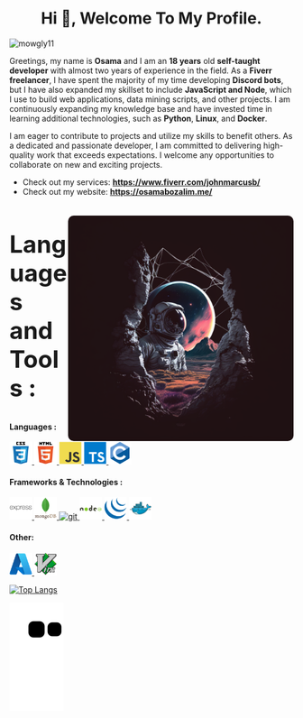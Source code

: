 <h1 align="center">Hi 👋, Welcome To My Profile.</h1>

<p align="left"> <img src="https://camo.githubusercontent.com/5bcee429603fcb44d5b5031dbedc8a4179d9040b5ed883d4cd43382699381531/68747470733a2f2f6b6f6d617265762e636f6d2f67687076632f3f757365726e616d653d6d6f77676c793131266c6162656c3d50726f66696c65253230766965777326636f6c6f723d306537356236267374796c653d666f722d7468652d6261646765" alt="mowgly11" /> </p>

Greetings, my name is **Osama** and I am an **18 years** old **self-taught developer** with almost two years of experience in the field. As a **Fiverr freelancer**, I have spent the majority of my time developing **Discord bots**, but I have also expanded my skillset to include **JavaScript and Node**, which I use to build web applications, data mining scripts, and other projects. I am continuously expanding my knowledge base and have invested time in learning additional technologies, such as **Python**, **Linux**, and **Docker**.

I am eager to contribute to projects and utilize my skills to benefit others. As a dedicated and passionate developer, I am committed to delivering high-quality work that exceeds expectations. I welcome any opportunities to collaborate on new and exciting projects.

* Check out my services: **https://www.fiverr.com/johnmarcusb/**
* Check out my website: **https://osamabozalim.me/**

<img src="./imgs/astronaut.png" width="400" align="right" alt="astronaut" style="border-radius: 10px; margin-top: 20px;" draggable="false">

<h2 align="left" style="font-size: 3em;">Languages and Tools :</h2>

<h4>Languages :</h4>


<p align="left"><a href="https://www.w3schools.com/css/" target="_blank" rel="noreferrer"> <img src="https://raw.githubusercontent.com/devicons/devicon/master/icons/css3/css3-original-wordmark.svg" alt="css3" width="40" height="40"/> </a> <a href="https://www.w3.org/html/" target="_blank" rel="noreferrer"> <img src="https://raw.githubusercontent.com/devicons/devicon/master/icons/html5/html5-original-wordmark.svg" alt="html5" width="40" height="40"/> </a> <a href="https://developer.mozilla.org/en-US/docs/Web/JavaScript" target="_blank" rel="noreferrer"> <img src="https://raw.githubusercontent.com/devicons/devicon/master/icons/javascript/javascript-original.svg" alt="javascript" width="40" height="40"/> </a> <a href="https://www.typescriptlang.org/" target="_blank" rel="noreferrer"> <img src="https://raw.githubusercontent.com/devicons/devicon/master/icons/typescript/typescript-original.svg" alt="typescript" width="40" height="40"/> </a> <a href="https://en.wikipedia.org/wiki/C_(programming_language)" target="_blank" rel="noreferrer"> <img src="https://raw.githubusercontent.com/devicons/devicon/master/icons/c/c-original.svg" alt="c" width="40" height="40"/> </a></p>


<h4>Frameworks & Technologies :</h4>
 
 
<p align="left"><a href="https://expressjs.com" target="_blank" rel="noreferrer"> <img src="https://raw.githubusercontent.com/devicons/devicon/master/icons/express/express-original-wordmark.svg" alt="express" width="40" height="40"/> </a> <a href="https://www.mongodb.com/" target="_blank" rel="noreferrer"> <img src="https://raw.githubusercontent.com/devicons/devicon/master/icons/mongodb/mongodb-original-wordmark.svg" alt="mongodb" width="40" height="40"/> </a> <a href="https://git-scm.com/" target="_blank" rel="noreferrer"> <img src="https://www.vectorlogo.zone/logos/git-scm/git-scm-icon.svg" alt="git" width="40" height="40"/> <a href="https://nodejs.org" target="_blank" rel="noreferrer"> <img src="https://raw.githubusercontent.com/devicons/devicon/master/icons/nodejs/nodejs-original-wordmark.svg" alt="nodejs" width="40" height="40"/> </a> <a href="https://jquery.com/" target="_blank" rel="noreferrer"> <img src="https://raw.githubusercontent.com/devicons/devicon/master/icons/jquery/jquery-original.svg" alt="jquery" width="40" height="40"/> </a> <a href="https://www.docker.com/" target="_blank" rel="noreferrer"> <img src="https://raw.githubusercontent.com/devicons/devicon/master/icons/docker/docker-original.svg" alt="docker" width="40" height="40"/> </a></p>


<h4>Other:</h4>


<p aligh="left"><a href="https://azure.microsoft.com/en-us/" target="_blank" rel="noreferrer"> <img src="https://raw.githubusercontent.com/devicons/devicon/master/icons/azure/azure-original.svg" alt="azure" width="40" height="40"/> </a> <a href="https://www.vim.org/" target="_blank" rel="noreferrer"> <img src="https://raw.githubusercontent.com/devicons/devicon/master/icons/vim/vim-original.svg" alt="vim" width="40" height="40"/> </a></p>





<a href="https://www.photoshop.com/en" target="_blank" rel="noreferrer"> </a> </p>

[![Top Langs](https://github-readme-stats.vercel.app/api/top-langs/?username=mowgly11&layout=compact&theme=cobalt)](https://github.com/anuraghazra/github-readme-stats)

![Snake animation](https://github.com/mowgly11/mowgly11/blob/output/github-contribution-grid-snake.svg)
